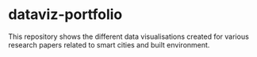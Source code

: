 # dataviz-portfolio
This repository shows the different data visualisations created for various research papers related to smart cities and built environment.
